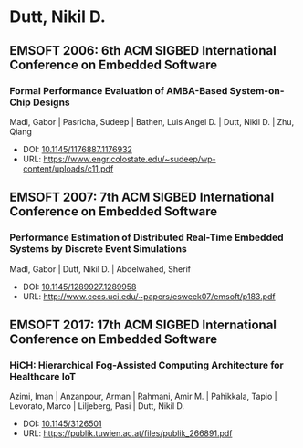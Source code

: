 # Dutt, Nikil D.

## EMSOFT 2006: 6th ACM SIGBED International Conference on Embedded Software

### Formal Performance Evaluation of AMBA-Based System-on-Chip Designs
Madl, Gabor | Pasricha, Sudeep | Bathen, Luis Angel D. | Dutt, Nikil D. | Zhu, Qiang
* DOI: [10.1145/1176887.1176932](https://doi.org/10.1145/1176887.1176932)
* URL: <https://www.engr.colostate.edu/~sudeep/wp-content/uploads/c11.pdf>

## EMSOFT 2007: 7th ACM SIGBED International Conference on Embedded Software

### Performance Estimation of Distributed Real-Time Embedded Systems by Discrete Event Simulations
Madl, Gabor | Dutt, Nikil D. | Abdelwahed, Sherif
* DOI: [10.1145/1289927.1289958](https://doi.org/10.1145/1289927.1289958)
* URL: <http://www.cecs.uci.edu/~papers/esweek07/emsoft/p183.pdf>

## EMSOFT 2017: 17th ACM SIGBED International Conference on Embedded Software

### HiCH: Hierarchical Fog-Assisted Computing Architecture for Healthcare IoT
Azimi, Iman | Anzanpour, Arman | Rahmani, Amir M. | Pahikkala, Tapio | Levorato, Marco | Liljeberg, Pasi | Dutt, Nikil D.
* DOI: [10.1145/3126501](https://doi.org/10.1145/3126501)
* URL: <https://publik.tuwien.ac.at/files/publik_266891.pdf>

